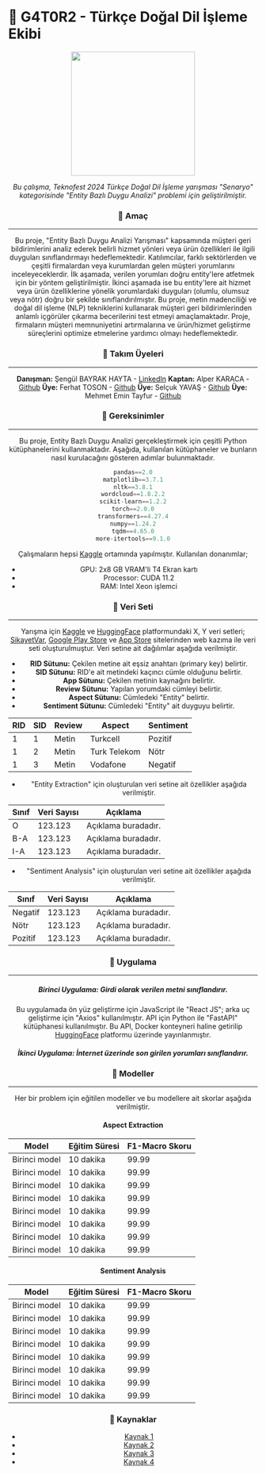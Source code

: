 # :crocodile: G4T0R2 - Türkçe Doğal Dil İşleme Ekibi

<div align="center">
	<img src="https://avatars.githubusercontent.com/u/171353615?s=200&v=4" alt:"Logo" width="250" height="250"
</div>

*Bu çalışma, Teknofest 2024 Türkçe Doğal Dil İşleme yarışması "Senaryo" kategorisinde "Entity Bazlı Duygu Analizi" problemi için geliştirilmiştir.*

### :crocodile: Amaç
---

Bu proje, "Entity Bazlı Duygu Analizi Yarışması" kapsamında müşteri geri bildirimlerini analiz ederek belirli hizmet yönleri veya ürün özellikleri ile ilgili duyguları sınıflandırmayı hedeflemektedir. Katılımcılar, farklı sektörlerden ve çeşitli firmalardan veya kurumlardan gelen müşteri yorumlarını inceleyeceklerdir. İlk aşamada, verilen yorumları doğru entity'lere atfetmek için bir yöntem geliştirilmiştir. İkinci aşamada ise bu entity'lere ait hizmet veya ürün özelliklerine yönelik yorumlardaki duyguları (olumlu, olumsuz veya nötr) doğru bir şekilde sınıflandırılmıştır. Bu proje, metin madenciliği ve doğal dil işleme (NLP) tekniklerini kullanarak müşteri geri bildirimlerinden anlamlı içgörüler çıkarma becerilerini test etmeyi amaçlamaktadır. Proje, firmaların müşteri memnuniyetini artırmalarına ve ürün/hizmet geliştirme süreçlerini optimize etmelerine yardımcı olmayı hedeflemektedir.

### :crocodile: Takım Üyeleri
---

**Danışman:** Şengül BAYRAK HAYTA - [LinkedIn]()
**Kaptan:** Alper KARACA - [Github]()
**Üye:** Ferhat TOSON - [Github]()
**Üye:** Selçuk YAVAŞ - [Github]()
**Üye:** Mehmet Emin Tayfur - [Github]()

### :crocodile: Gereksinimler
---

Bu proje, Entity Bazlı Duygu Analizi gerçekleştirmek için çeşitli Python kütüphanelerini kullanmaktadır. Aşağıda, kullanılan kütüphaneler ve bunların nasıl kurulacağını gösteren adımlar bulunmaktadır.

```python
pandas==2.0
matplotlib==3.7.1
nltk==3.8.1
wordcloud==1.8.2.2
scikit-learn==1.2.2
torch==2.0.0
transformers==4.27.4
numpy==1.24.2
tqdm==4.65.0
more-itertools==9.1.0
```

Çalışmaların hepsi [Kaggle](https://kaggle.com/) ortamında yapılmıştır. Kullanılan donanımlar;

- GPU: 2x8 GB VRAM'li T4 Ekran kartı
- Processor: CUDA 11.2
- RAM: Intel Xeon işlemci

### :crocodile: Veri Seti
---

Yarışma için [Kaggle]() ve [HuggingFace]() platformundaki X, Y veri setleri; [SikayetVar](), [Google Play Store]() ve [App Store]() sitelerinden web kazıma ile veri seti oluşturulmuştur. Veri setine ait dağılımlar aşağıda verilmiştir.
- **RID Sütunu:** Çekilen metine ait eşsiz anahtarı (primary key) belirtir.
- **SID Sütunu:** RID'e ait metindeki kaçıncı cümle olduğunu belirtir.
- **App Sütunu:** Çekilen metinin kaynağını belirtir.
- **Review Sütunu:** Yapılan yorumdaki cümleyi belirtir.
- **Aspect Sütunu:** Cümledeki "Entity" belirtir.
- **Sentiment Sütunu:** Cümledeki "Entity" ait duyguyu belirtir.

| RID | SID | Review | Aspect | Sentiment |
| - | - | - | - | - |
| 1 | 1 | Metin | Turkcell | Pozitif |
| 1 | 2 | Metin | Turk Telekom | Nötr |
| 1 | 3 | Metin | Vodafone | Negatif |

- "Entity Extraction" için oluşturulan veri setine ait özellikler aşağıda verilmiştir.

| Sınıf | Veri Sayısı | Açıklama |
| -- | ------- | ----------------- |
| O | 123.123 | Açıklama buradadır. |
| B-A | 123.123 | Açıklama buradadır. |
| I-A | 123.123 | Açıklama buradadır. |

- "Sentiment Analysis" için oluşturulan veri setine ait özellikler aşağıda verilmiştir.

| Sınıf | Veri Sayısı | Açıklama |
| -- | ------- | ----------------- |
| Negatif | 123.123 | Açıklama buradadır. |
| Nötr | 123.123 | Açıklama buradadır. |
| Pozitif | 123.123 | Açıklama buradadır. |

### :crocodile: Uygulama
---

##### Birinci Uygulama: Girdi olarak verilen metni sınıflandırır.
Bu uygulamada ön yüz geliştirme için JavaScript ile  "React JS"; arka uç geliştirme için "Axios" kullanılmıştır. API için Python ile "FastAPI" kütüphanesi kullanılmıştır. Bu API, Docker konteyneri haline getirilip [HuggingFace]() platformu üzerinde yayınlanmıştır. 

##### İkinci Uygulama: İnternet üzerinde son girilen yorumları sınıflandırır.



### :crocodile: Modeller
---

Her bir problem için eğitilen modeller ve bu modellere ait skorlar aşağıda verilmiştir.

#### Aspect Extraction
| Model | Eğitim Süresi | F1-Macro Skoru |
| ------- | -------------- | ------------------ | 
| Birinci model | 10 dakika | 99.99 |
| Birinci model | 10 dakika | 99.99 |
| Birinci model | 10 dakika | 99.99 |
| Birinci model | 10 dakika | 99.99 |
| Birinci model | 10 dakika | 99.99 |
| Birinci model | 10 dakika | 99.99 |
| Birinci model | 10 dakika | 99.99 |
| Birinci model | 10 dakika | 99.99 |

#### Sentiment Analysis
| Model | Eğitim Süresi | F1-Macro Skoru |
| ------- | -------------- | ------------------ | 
| Birinci model | 10 dakika | 99.99 |
| Birinci model | 10 dakika | 99.99 |
| Birinci model | 10 dakika | 99.99 |
| Birinci model | 10 dakika | 99.99 |
| Birinci model | 10 dakika | 99.99 |
| Birinci model | 10 dakika | 99.99 |
| Birinci model | 10 dakika | 99.99 |
| Birinci model | 10 dakika | 99.99 |

### :crocodile: Kaynaklar
- [Kaynak 1]()
- [Kaynak 2]()
- [Kaynak 3]()
- [Kaynak 4]()

